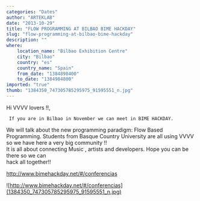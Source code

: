 ```yaml
---
categories: "Dates"
author: "ARTEKLAB"
date: "2013-10-29"
title: "FLOW PROGRAMMING AT BILBAO BIME HACKDAY"
slug: "flow-programming-at-bilbao-bime-hackday"
description: ""
where: 
    location_name: "Bilbao Exhibition Centre"
    city: "Bilbao"
    country: "es"
    country_name: "Spain"
    from_date: "1384898400"
    to_date: "1384984800"
imported: "true"
thumb: "1384350_747305785295975_91595551_n.jpg"
---
```



Hi VVVV lovers !!, 

     If you are in Bilbao in November we can meet in BIME HACKDAY. 
We will talk about the new programming 
paradigm: Flow Based Programming.
 Students from Basque Country University are all using VVVV 
so we have here a
 very big community !!  
It is all about  connecting Music , artists and developers.
 Hope you can be there so we can  
hack all together!! 

http://www.bimehackday.net/#/conferencias


![http://www.bimehackday.net/#/conferencias](1384350_747305785295975_91595551_n.jpg) 




 